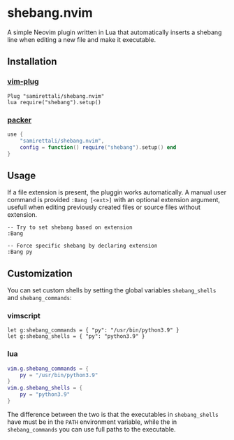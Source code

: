 # shebang.nvim

A simple Neovim plugin written in Lua that automatically inserts a shebang line
when editing a new file and make it executable.

## Installation

### [vim-plug](https://github.com/junegunn/vim-plug)
```vim
Plug "samirettali/shebang.nvim"
lua require("shebang").setup()
```

### [packer](https://github.com/wbthomason/packer.nvim)
```lua
use {
    "samirettali/shebang.nvim",
    config = function() require("shebang").setup() end
}
```


## Usage

If a file extension is present, the pluggin works automatically. A manual user command is provided `:Bang [<ext>]` with an optional extension argument, usefull when editing previously created files or source files without extension.
```
-- Try to set shebang based on extension
:Bang

-- Force specific shebang by declaring extension
:Bang py
```


## Customization

You can set custom shells by setting the global variables `shebang_shells` and
`shebang_commands`:

### vimscript
```VimL
let g:shebang_commands = { "py": "/usr/bin/python3.9" }
let g:shebang_shells = { "py": "python3.9" }
```

### lua
```lua
vim.g.shebang_commands = {
    py = "/usr/bin/python3.9"
}
vim.g.shebang_shells = {
    py = "python3.9"
}
```

The difference between the two is that the executables in `shebang_shells` have
must be in the `PATH` environment variable, while the in `shebang_commands` you
can use full paths to the executable.
